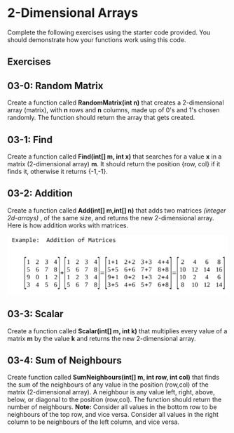 # 2-Dimensional Arrays

Complete the following exercises using the starter code provided.  You should demonstrate how your functions work using this code.

## Exercises

## 03-0: Random Matrix

Create a function called **RandomMatrix(int n)** that creates a 2-dimensional array (matrix), with **n** rows and **n** columns, made up of 0's and 1's chosen randomly.  The function should return the array that gets created.

## 03-1: Find

Create a function called **Find(int[] m, int x)** that searches for a value **x** in a matrix (2-dimensional array) **m**.  It should return the position {row, col} if it finds it, otherwise it returns {-1,-1}.

## 03-2: Addition

Create a function called **Add(int[] m,int[] n)** that adds two matrices *(integer 2d-arrays)* , of the same size, and returns the new 2-dimensional array. Here is how addition works with matrices.

![Addition of Matrices](AdditionMatrices.png)

## 03-3: Scalar

Create a function called **Scalar(int[] m, int k)** that multiplies every value of a matrix **m** by the value **k** and returns the new 2-dimensional array.

## 03-4: Sum of Neighbours

Create function called **SumNeighbours(int[] m, int row, int col)** that finds the sum of the neighbours of any value in the position (row,col) of the matrix (2-dimensional array).  A neighbour is any value left, right, above, below, or diagonal to the position (row,col).  The function should return the number of neighbours.  **Note:** Consider all values in the bottom row to be neighbours of the top row, and vice versa.  Consider all values in the right column to be neighbours of the left column, and vice versa.
